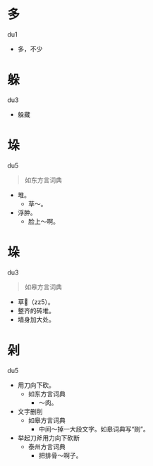 # 多
du1
- 多，不少

# 躲
du3
- 躲藏

# 垛
du5
> 如东方言词典
- 堆。
  - 草～。
- 浮肿。
  - 脸上～啊。

# 垛
du3
> 如皋方言词典
- 草𧂐（zz5）。
- 整齐的砖堆。
- 墙身加大处。

# 剁
du5
+ 用刀向下砍。
  * 如东方言词典
    - ～肉。
+ 文字删削
  * 如皋方言词典
    - 中间～掉一大段文字。如皋词典写“剟”。
+ 举起刀斧用力向下砍断
  * 泰州方言词典
    - 把排骨～啊子。

